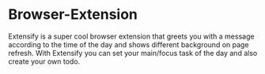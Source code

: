 # Browser-Extension
Extensify is a super cool browser extension that greets you with a message according to the time of the day and shows different background on page refresh. With Extensify you can set your main/focus task of the day and also create your own todo.
